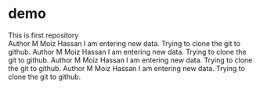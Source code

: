 # demo
This is first repository
<br>
Author
M Moiz Hassan
I am entering new data. Trying to clone the git to github.
Author
M Moiz Hassan
I am entering new data. Trying to clone the git to github.
Author
M Moiz Hassan
I am entering new data. Trying to clone the git to github.
Author
M Moiz Hassan
I am entering new data. Trying to clone the git to github.